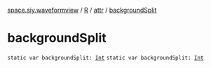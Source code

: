 [space.siy.waveformview](../../index.md) / [R](../index.md) / [attr](index.md) / [backgroundSplit](./background-split.md)

# backgroundSplit

`static var backgroundSplit: `[`Int`](https://kotlinlang.org/api/latest/jvm/stdlib/kotlin/-int/index.html)
`static var backgroundSplit: `[`Int`](https://kotlinlang.org/api/latest/jvm/stdlib/kotlin/-int/index.html)